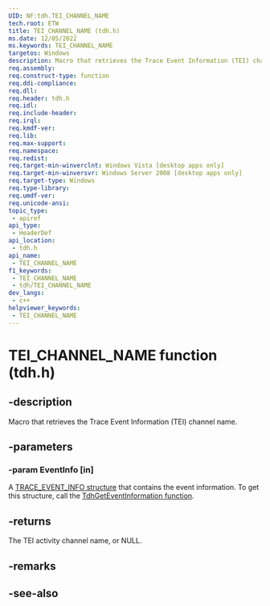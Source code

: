 ```yaml
---
UID: NF:tdh.TEI_CHANNEL_NAME
tech.root: ETW
title: TEI_CHANNEL_NAME (tdh.h)
ms.date: 12/05/2022
ms.keywords: TEI_CHANNEL_NAME
targetos: Windows
description: Macro that retrieves the Trace Event Information (TEI) channel name.
req.assembly: 
req.construct-type: function
req.ddi-compliance: 
req.dll: 
req.header: tdh.h
req.idl: 
req.include-header: 
req.irql: 
req.kmdf-ver: 
req.lib: 
req.max-support: 
req.namespace: 
req.redist: 
req.target-min-winverclnt: Windows Vista [desktop apps only]
req.target-min-winversvr: Windows Server 2008 [desktop apps only]
req.target-type: Windows
req.type-library: 
req.umdf-ver: 
req.unicode-ansi: 
topic_type:
 - apiref
api_type:
 - HeaderDef
api_location:
 - tdh.h
api_name:
 - TEI_CHANNEL_NAME
f1_keywords:
 - TEI_CHANNEL_NAME
 - tdh/TEI_CHANNEL_NAME
dev_langs:
 - c++
helpviewer_keywords:
 - TEI_CHANNEL_NAME
---
```


# TEI_CHANNEL_NAME function (tdh.h)

## -description

Macro that retrieves the Trace Event Information (TEI) channel name.

## -parameters

### -param EventInfo [in]

A [TRACE_EVENT_INFO structure](ns-tdh-trace_event_info.md) that contains the event information. To get this structure, call the [TdhGetEventInformation function](nf-tdh-tdhgeteventinformation.md).

## -returns

The TEI activity channel name, or NULL.

## -remarks

## -see-also
